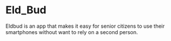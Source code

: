 # Eld_Bud
Eldbud is an app that makes it easy for senior citizens to use their smartphones without want to rely on a second person.
